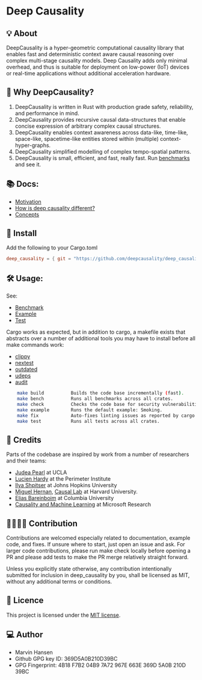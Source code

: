 # Deep Causality

## 💡 About

DeepCausality is a hyper-geometric computational causality library that enables fast and deterministic context aware
causal reasoning over complex multi-stage causality models. Deep Causality adds only minimal overhead,
and thus is suitable for deployment on low-power (IoT) devices or real-time applications without additional acceleration
hardware.

## 🤔 Why DeepCausality?

1) DeepCausality is written in Rust with production grade safety, reliability, and performance in mind.
2) DeepCausality provides recursive causal data-structures that enable concise expression of arbitrary complex causal
   structures.
3) DeepCausality enables context awareness across data-like, time-like, space-like, spacetime-like entities stored
   within (multiple) context-hyper-graphs.
4) DeepCausality simplified modelling of complex tempo-spatial patterns.
5) DeepCausality is small, efficient, and fast, really fast. Run [benchmarks](deep_causality/benches) and see it.

## 📚 Docs:

* [Motivation](docs/motivation.md)
* [How is deep causality different?](docs/difference.md)
* [Concepts](docs/concept_guide.md)

## 🚀 Install

Add the following to your Cargo.toml

```toml
deep_causality = { git = "https://github.com/deepcausality/deep_causality.git", tag = "0.2.1" }
```

## 🛠️ Usage:

See:

* [Benchmark](deep_causality/benches/benchmarks)
* [Example](deep_causality/examples/smoking/run.rs)
* [Test](deep_causality/tests)

Cargo works as expected, but in addition to cargo, a makefile exists
that abstracts over a number of additional tools you may have to install
before all make commands work:

* [clippy](https://github.com/rust-lang/rust-clippy)
* [nextest](https://nexte.st/)
* [outdated](https://github.com/kbknapp/cargo-outdated)
* [udeps](https://crates.io/crates/cargo-udeps)
* [audit](https://crates.io/crates/cargo-audit)

```bash 
    make build          Builds the code base incrementally (fast).
    make bench          Runs all benchmarks across all crates.
    make check          Checks the code base for security vulnerabilities.
    make example        Runs the default example: Smoking.
    make fix            Auto-fixes linting issues as reported by cargo and clippy.
    make test           Runs all tests across all crates.
```

## 🙏 Credits

Parts of the codebase are inspired by work from a number of researchers and their teams:

* [Judea Pearl](http://bayes.cs.ucla.edu/jp_home.html) at UCLA
* [Lucien Hardy](https://perimeterinstitute.ca/people/lucien-hardy) at the Perimeter Institute
* [Ilya Shpitser](https://www.cs.jhu.edu/~ilyas/) at Johns Hopkins University
* [Miguel Hernan](https://www.hsph.harvard.edu/miguel-hernan/), [Causal Lab](https://causalab.sph.harvard.edu/) at
  Harvard University.
* [Elias Bareinboim](https://causalai.net/) at Columbia University
* [Causality and Machine Learning](https://www.microsoft.com/en-us/research/group/causal-inference/) at Microsoft
  Research


## 👨‍💻👩‍💻 Contribution

Contributions are welcomed especially related to documentation, example code, and fixes.
If unsure where to start, just open an issue and ask. For larger code contributions, please
run make check locally before opening a PR and please add tests to make the PR merge
relatively straight forward.

Unless you explicitly state otherwise, any contribution intentionally submitted for inclusion in deep_causality by you,
shall be licensed as MIT, without any additional terms or conditions.

## 📜 Licence

This project is licensed under the [MIT license](LICENSE).

## 💻 Author

* Marvin Hansen
* Github GPG key ID: 369D5A0B210D39BC
* GPG Fingerprint: 4B18 F7B2 04B9 7A72 967E 663E 369D 5A0B 210D 39BC
